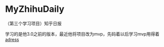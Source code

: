 # MyZhihuDaily
（第三个学习项目）知乎日报

学习的是他3.0之前的版本，最近他将项目改为mvp，先码着以后学习mvp用得着
[adress](https://github.com/marktony/ZhiHuDaily)
